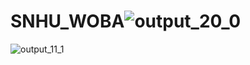 # SNHU_WOBA![output_20_0](https://user-images.githubusercontent.com/94020684/202195043-3987685a-b695-4d8c-b009-266d853fcbe9.png)

![output_11_1](https://user-images.githubusercontent.com/94020684/202195121-f5cbbc85-eae0-4255-a1f7-aa5ca9574b01.png)
